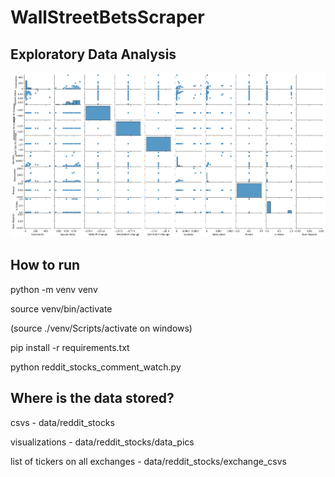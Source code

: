 # WallStreetBetsScraper

## Exploratory Data Analysis
![alt text](https://raw.githubusercontent.com/jarrettdev/WallStreetBetsScraper/main/data/reddit_stocks/data_pics/wsb_pairplot.png?token=APIYICI4COOHY3KTH6SGGM3BRLE5A)

## How to run

python -m venv venv



source venv/bin/activate



(source ./venv/Scripts/activate on windows)



pip install -r requirements.txt



python reddit_stocks_comment_watch.py



## Where is the data stored?

csvs - data/reddit_stocks



visualizations - data/reddit_stocks/data_pics



list of tickers on all exchanges - data/reddit_stocks/exchange_csvs


